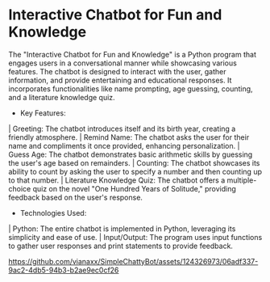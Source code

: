 # Interactive Chatbot for Fun and Knowledge
The "Interactive Chatbot for Fun and Knowledge" is a Python program that engages users in a conversational manner while showcasing various features. The chatbot is designed to interact with the user, gather information, and provide entertaining and educational responses. It incorporates functionalities like name prompting, age guessing, counting, and a literature knowledge quiz.

- Key Features:

| Greeting: The chatbot introduces itself and its birth year, creating a friendly atmosphere.
| Remind Name: The chatbot asks the user for their name and compliments it once provided, enhancing personalization.
| Guess Age: The chatbot demonstrates basic arithmetic skills by guessing the user's age based on remainders.
| Counting: The chatbot showcases its ability to count by asking the user to specify a number and then counting up to that number.
| Literature Knowledge Quiz: The chatbot offers a multiple-choice quiz on the novel "One Hundred Years of Solitude," providing feedback based on the user's response.

- Technologies Used:

| Python: The entire chatbot is implemented in Python, leveraging its simplicity and ease of use.
| Input/Output: The program uses input functions to gather user responses and print statements to provide feedback.

https://github.com/vianaxx/SimpleChattyBot/assets/124326973/06adf337-9ac2-4db5-94b3-b2ae9ec0cf26

